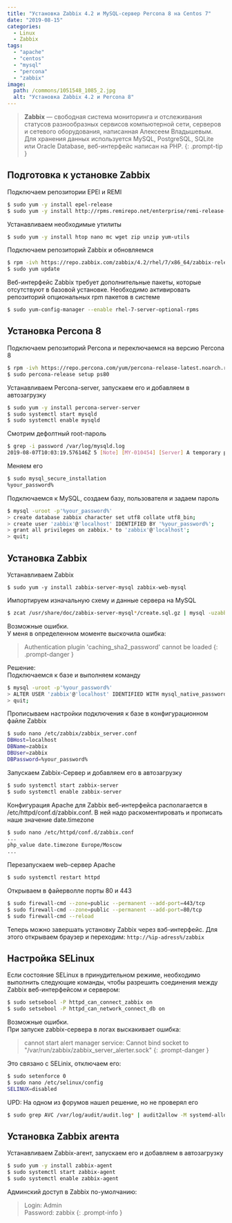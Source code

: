 ```yaml
---
title: "Установка Zabbix 4.2 и MySQL-сервер Percona 8 на Centos 7"
date: "2019-08-15"
categories: 
  - Linux
  - Zabbix
tags: 
  - "apache"
  - "centos"
  - "mysql"
  - "percona"
  - "zabbix"
image:
  path: /commons/1051548_1085_2.jpg
  alt: "Установка Zabbix 4.2 и Percona 8"
---
```


> **Zabbix** — свободная система мониторинга и отслеживания статусов разнообразных сервисов компьютерной сети, серверов и сетевого оборудования, написанная Алексеем Владышевым. Для хранения данных используется MySQL, PostgreSQL, SQLite или Oracle Database, веб-интерфейс написан на PHP.
{: .prompt-tip }

## Подготовка к установке Zabbix

Подключаем репозитории EPEl и REMI

```sh
$ sudo yum -y install epel-release
$ sudo yum -y install http://rpms.remirepo.net/enterprise/remi-release-7.rpm
```

Устанавливаем необходимые утилиты

```sh
$ sudo yum -y install htop nano mc wget zip unzip yum-utils
```

Подключаем репозиторий Zabbix и обновляемся

```sh
$ rpm -ivh https://repo.zabbix.com/zabbix/4.2/rhel/7/x86_64/zabbix-release-4.2-1.el7.noarch.rpm
$ sudo yum update
```

Веб-интерфейс Zabbix требует дополнительные пакеты, которые отсутствуют в базовой установке. Необходимо активировать репозиторий опциональных rpm пакетов в системе

```sh
$ sudo yum-config-manager --enable rhel-7-server-optional-rpms
```

## Установка Percona 8

Подключаем репозиторий Percona и переключаемся на версию Percona 8

```sh
$ rpm -ivh https://repo.percona.com/yum/percona-release-latest.noarch.rpm
$ sudo percona-release setup ps80
```

Устанавливаем Percona-server, запускаем его и добавляем в автозагрузку

```sh
$ sudo yum -y install percona-server-server
$ sudo systemctl start mysqld
$ sudo systemctl enable mysqld
```

Смотрим дефолтный root-пароль

```sh
$ grep -i password /var/log/mysqld.log
2019-08-07T10:03:19.576146Z 5 [Note] [MY-010454] [Server] A temporary password is generated for root@localhost: f.pjp.N?S1&q
```

Меняем его

```sh
$ sudo mysql_secure_installation
%your_password%
```

Подключаемся к MySQL, создаем базу, пользователя и задаем пароль

```sh
$ mysql -uroot -p'%your_password%'
> create database zabbix character set utf8 collate utf8_bin;
> create user 'zabbix'@'localhost' IDENTIFIED BY '%your_password%';
> grant all privileges on zabbix.* to 'zabbix'@'localhost';
> quit;
```

## Установка Zabbix

Устанавливаем Zabbix

```
$ sudo yum -y install zabbix-server-mysql zabbix-web-mysql
```

Импортируем изначальную схему и данные сервера на MySQL

```sh
$ zcat /usr/share/doc/zabbix-server-mysql*/create.sql.gz | mysql -uzabbix -p zabbix
```

Возможные ошибки.  
У меня в определенном моменте выскочила ошибка:

> Authentication plugin 'caching_sha2_password' cannot be loaded
{: .prompt-danger }

Решение:  
Подключаемся к базе и выполняем команду

```sh
$ mysql -uroot -p'%your_password%'
> ALTER USER 'zabbix'@'localhost' IDENTIFIED WITH mysql_native_password BY '%your_password%';
> quit;
```

Прописываем настройки подключения к базе в конфигурационном файле Zabbix

```sh
$ sudo nano /etc/zabbix/zabbix_server.conf
DBHost=localhost
DBName=zabbix
DBUser=zabbix
DBPassword=%your_password%
```

Запускаем Zabbix-Сервер и добавляем его в автозагрузку

```sh
$ sudo systemctl start zabbix-server
$ sudo systemctl enable zabbix-server
```

Конфигурация Apache для Zabbix веб-интерфейса располагается в /etc/httpd/conf.d/zabbix.conf. В ней надо раскоментировать и прописать наше значение date.timezone

```sh
$ sudo nano /etc/httpd/conf.d/zabbix.conf
...
php_value date.timezone Europe/Moscow
...
```

Перезапускаем web-сервер Apache

```sh
$ sudo systemctl restart httpd
```

Открываем в файерволле порты 80 и 443

```sh
$ sudo firewall-cmd --zone=public --permanent --add-port=443/tcp
$ sudo firewall-cmd --zone=public --permanent --add-port=80/tcp
$ sudo firewall-cmd --reload
```

Теперь можно завершать установку Zabbix через вэб-интерфейс. Для этого открываем браузер и переходим: `http://%ip-adress%/zabbix`

## Настройка SELinux

Если состояние SELinux в принудительном режиме, необходимо выполнить следующие команды, чтобы разрешить соединения между Zabbix веб-интерфейсом и сервером:

```sh
$ sudo setsebool -P httpd_can_connect_zabbix on
$ sudo setsebool -P httpd_can_network_connect_db on
```

Возможные ошибки.  
При запуске zabbix-сервера в логах выскакивает ошибка:

> cannot start alert manager service: Cannot bind socket to "/var/run/zabbix/zabbix_server_alerter.sock"
{: .prompt-danger }

Это связано с SELinix, отключаем его:

```sh
$ sudo setenforce 0
$ sudo nano /etc/selinux/config
SELINUX=disabled
```

UPD: На одном из форумов нашел решение, но не проверял его

```sh
$ sudo grep AVC /var/log/audit/audit.log* | audit2allow -M systemd-allow; semodule -i systemd-allow.pp
```

## Установка Zabbix агента

Устанавливаем Zabbix-агент, запускаем его и добавляем в автозагрузку

```sh
$ sudo yum -y install zabbix-agent
$ sudo systemctl start zabbix-agent
$ sudo systemctl enable zabbix-agent
```

Админский доступ в Zabbix по-умолчанию:

> Login: Admin  
> Password: zabbix
{: .prompt-info }
